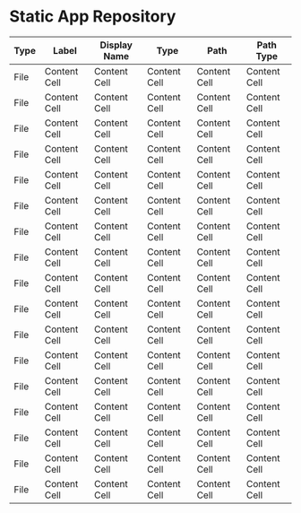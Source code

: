 # Static App Repository #


Type          | Label          | Display Name  | Type           | Path          | Path Type     |
------------- | -------------  | ------------  | -------------  | ------------  | ------------- |
File  | Content Cell   | Content Cell  | Content Cell   | Content Cell  | Content Cell  |
File  | Content Cell   | Content Cell  | Content Cell   | Content Cell  | Content Cell  |
File  | Content Cell   | Content Cell  | Content Cell   | Content Cell  | Content Cell  |
File  | Content Cell   | Content Cell  | Content Cell   | Content Cell  | Content Cell  |
File  | Content Cell   | Content Cell  | Content Cell   | Content Cell  | Content Cell  |
File  | Content Cell   | Content Cell  | Content Cell   | Content Cell  | Content Cell  |
File  | Content Cell   | Content Cell  | Content Cell   | Content Cell  | Content Cell  |
File  | Content Cell   | Content Cell  | Content Cell   | Content Cell  | Content Cell  |
File  | Content Cell   | Content Cell  | Content Cell   | Content Cell  | Content Cell  |
File  | Content Cell   | Content Cell  | Content Cell   | Content Cell  | Content Cell  |
File  | Content Cell   | Content Cell  | Content Cell   | Content Cell  | Content Cell  |
File  | Content Cell   | Content Cell  | Content Cell   | Content Cell  | Content Cell  |
File  | Content Cell   | Content Cell  | Content Cell   | Content Cell  | Content Cell  |
File  | Content Cell   | Content Cell  | Content Cell   | Content Cell  | Content Cell  |
File  | Content Cell   | Content Cell  | Content Cell   | Content Cell  | Content Cell  |
File  | Content Cell   | Content Cell  | Content Cell   | Content Cell  | Content Cell  |
File  | Content Cell   | Content Cell  | Content Cell   | Content Cell  | Content Cell  |